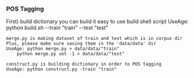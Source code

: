 ### POS Tagging ###

First) build dictionary
	you can build it easy to use build shell script
	UseAge: python build.sh --train "train" --test "test"

	merge.py is making dataset of train and test which is in corpus dir
	Plus, please make sure saving them in the 'data/data' dir
	UseAge: python merge.py > data/data/"train"
		python merge.py set -1 > data/data/"test"

	construct.py is building dictionary in order to POS tagging
	UseAge: python construct.py -train "train"

